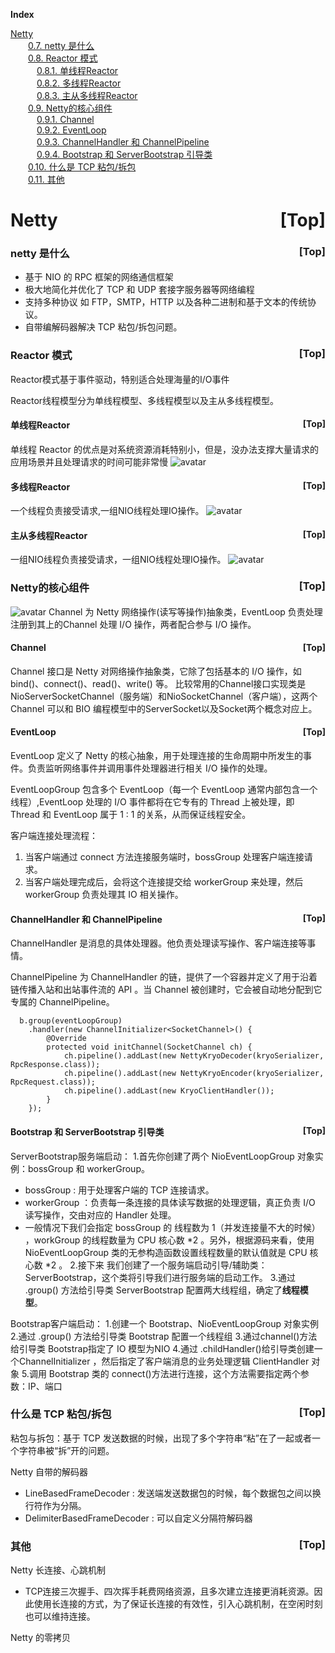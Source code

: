<a name="index">**Index**</a>

<a href="#0">Netty</a>  
&emsp;&emsp;<a href="#1">0.7. netty 是什么</a>  
&emsp;&emsp;<a href="#2">0.8. Reactor 模式</a>  
&emsp;&emsp;&emsp;<a href="#3">0.8.1. 单线程Reactor</a>  
&emsp;&emsp;&emsp;<a href="#4">0.8.2. 多线程Reactor</a>  
&emsp;&emsp;&emsp;<a href="#5">0.8.3. 主从多线程Reactor</a>  
&emsp;&emsp;<a href="#6">0.9. Netty的核心组件</a>  
&emsp;&emsp;&emsp;<a href="#7">0.9.1. Channel</a>  
&emsp;&emsp;&emsp;<a href="#8">0.9.2. EventLoop</a>  
&emsp;&emsp;&emsp;<a href="#9">0.9.3. ChannelHandler 和 ChannelPipeline</a>  
&emsp;&emsp;&emsp;<a href="#10">0.9.4. Bootstrap 和 ServerBootstrap 引导类</a>  
&emsp;&emsp;<a href="#11">0.10. 什么是 TCP 粘包/拆包</a>  
&emsp;&emsp;<a href="#12">0.11.  其他</a>  
# <a name="0">Netty</a><a style="float:right;text-decoration:none;" href="#index">[Top]</a>

### <a name="1">netty 是什么</a><a style="float:right;text-decoration:none;" href="#index">[Top]</a>
 - 基于 NIO 的 RPC 框架的网络通信框架
 - 极大地简化并优化了 TCP 和 UDP 套接字服务器等网络编程
 - 支持多种协议 如 FTP，SMTP，HTTP 以及各种二进制和基于文本的传统协议。
 - 自带编解码器解决 TCP 粘包/拆包问题。
 
 
### <a name="2">Reactor 模式</a><a style="float:right;text-decoration:none;" href="#index">[Top]</a>
Reactor模式基于事件驱动，特别适合处理海量的I/O事件

Reactor线程模型分为单线程模型、多线程模型以及主从多线程模型。
 
#### <a name="3">单线程Reactor</a><a style="float:right;text-decoration:none;" href="#index">[Top]</a>
单线程 Reactor 的优点是对系统资源消耗特别小，但是，没办法支撑大量请求的应用场景并且处理请求的时间可能非常慢
![avatar](https://github.com/rbmonster/learning-note/blob/master/src/main/java/com/learning/io/picture/nettyRefactor.jpg)

#### <a name="4">多线程Reactor</a><a style="float:right;text-decoration:none;" href="#index">[Top]</a>
一个线程负责接受请求,一组NIO线程处理IO操作。
![avatar](https://github.com/rbmonster/learning-note/blob/master/src/main/java/com/learning/io/picture/nettyRefactor2.png)

#### <a name="5">主从多线程Reactor</a><a style="float:right;text-decoration:none;" href="#index">[Top]</a>
一组NIO线程负责接受请求，一组NIO线程处理IO操作。
![avatar](https://github.com/rbmonster/learning-note/blob/master/src/main/java/com/learning/io/picture/nettyRefactor2.jpg)


### <a name="6">Netty的核心组件</a><a style="float:right;text-decoration:none;" href="#index">[Top]</a>
![avatar](https://github.com/rbmonster/learning-note/blob/master/src/main/java/com/learning/io/picture/nettyAF.jpg)
Channel 为 Netty 网络操作(读写等操作)抽象类，EventLoop 负责处理注册到其上的Channel 处理 I/O 操作，两者配合参与 I/O 操作。

#### <a name="7">Channel</a><a style="float:right;text-decoration:none;" href="#index">[Top]</a>
Channel 接口是 Netty 对网络操作抽象类，它除了包括基本的 I/O 操作，如 bind()、connect()、read()、write() 等。
比较常用的Channel接口实现类是NioServerSocketChannel（服务端）和NioSocketChannel（客户端），这两个 Channel 可以和 BIO 编程模型中的ServerSocket以及Socket两个概念对应上。

#### <a name="8">EventLoop</a><a style="float:right;text-decoration:none;" href="#index">[Top]</a>
EventLoop 定义了 Netty 的核心抽象，用于处理连接的生命周期中所发生的事件。负责监听网络事件并调用事件处理器进行相关 I/O 操作的处理。

EventLoopGroup 包含多个 EventLoop（每一个 EventLoop 通常内部包含一个线程）,EventLoop 处理的 I/O 事件都将在它专有的 Thread 上被处理，即 Thread 和 EventLoop 属于 1 : 1 的关系，从而保证线程安全。

客户端连接处理流程：
1. 当客户端通过 connect 方法连接服务端时，bossGroup 处理客户端连接请求。
2. 当客户端处理完成后，会将这个连接提交给 workerGroup 来处理，然后 workerGroup 负责处理其 IO 相关操作。

#### <a name="9">ChannelHandler 和 ChannelPipeline</a><a style="float:right;text-decoration:none;" href="#index">[Top]</a>

ChannelHandler 是消息的具体处理器。他负责处理读写操作、客户端连接等事情。

ChannelPipeline 为 ChannelHandler 的链，提供了一个容器并定义了用于沿着链传播入站和出站事件流的 API 。当 Channel 被创建时，它会被自动地分配到它专属的 ChannelPipeline。
```
  b.group(eventLoopGroup)
    .handler(new ChannelInitializer<SocketChannel>() {
        @Override
        protected void initChannel(SocketChannel ch) {
            ch.pipeline().addLast(new NettyKryoDecoder(kryoSerializer, RpcResponse.class));
            ch.pipeline().addLast(new NettyKryoEncoder(kryoSerializer, RpcRequest.class));
            ch.pipeline().addLast(new KryoClientHandler());
        }
    });
```


#### <a name="10">Bootstrap 和 ServerBootstrap 引导类</a><a style="float:right;text-decoration:none;" href="#index">[Top]</a>

ServerBootstrap服务端启动：
1.首先你创建了两个 NioEventLoopGroup 对象实例：bossGroup 和 workerGroup。
  - bossGroup : 用于处理客户端的 TCP 连接请求。
  - workerGroup ：负责每一条连接的具体读写数据的处理逻辑，真正负责 I/O 读写操作，交由对应的 Handler 处理。
  - 一般情况下我们会指定 bossGroup 的 线程数为 1（并发连接量不大的时候） ，workGroup 的线程数量为 CPU 核心数 *2 。另外，根据源码来看，使用 NioEventLoopGroup 类的无参构造函数设置线程数量的默认值就是 CPU 核心数 *2 。
2.接下来 我们创建了一个服务端启动引导/辅助类：ServerBootstrap，这个类将引导我们进行服务端的启动工作。
3.通过 .group() 方法给引导类 ServerBootstrap 配置两大线程组，确定了**线程模型**。

Bootstrap客户端启动：
1.创建一个 Bootstrap、NioEventLoopGroup 对象实例
2.通过 .group() 方法给引导类 Bootstrap 配置一个线程组
3.通过channel()方法给引导类 Bootstrap指定了 IO 模型为NIO
4.通过 .childHandler()给引导类创建一个ChannelInitializer ，然后指定了客户端消息的业务处理逻辑 ClientHandler 对象
5.调用 Bootstrap 类的 connect()方法进行连接，这个方法需要指定两个参数：IP、端口

### <a name="11">什么是 TCP 粘包/拆包</a><a style="float:right;text-decoration:none;" href="#index">[Top]</a>
粘包与拆包：基于 TCP 发送数据的时候，出现了多个字符串“粘”在了一起或者一个字符串被“拆”开的问题。

 Netty 自带的解码器
 - LineBasedFrameDecoder : 发送端发送数据包的时候，每个数据包之间以换行符作为分隔。
 - DelimiterBasedFrameDecoder : 可以自定义分隔符解码器
 
 
 ### <a name="12">其他</a><a style="float:right;text-decoration:none;" href="#index">[Top]</a>
 Netty 长连接、心跳机制
 - TCP连接三次握手、四次挥手耗费网络资源，且多次建立连接更消耗资源。因此使用长连接的方式，为了保证长连接的有效性，引入心跳机制，在空闲时刻也可以维持连接。
 
 Netty 的零拷贝
 